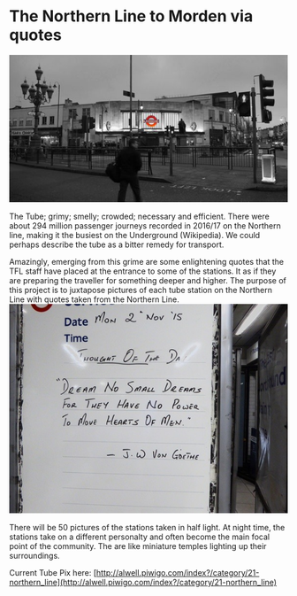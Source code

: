 # The Northern Line to Morden via quotes

![Tooting Broadway](bec.jpeg)

The Tube; grimy; smelly; crowded; necessary and efficient. There were about 294 million passenger journeys recorded in 2016/17 on the Northern line, making it the busiest on the Underground (Wikipedia). We could perhaps describe the tube as a bitter remedy for transport.

Amazingly, emerging from this grime are some enlightening quotes that the TFL staff have placed at the entrance to some of the stations. It as if they are preparing the traveller for something deeper and higher. The purpose of this project is to juxtapose pictures of each tube station on the Northern Line with quotes taken from the Northern Line.
![Quote](dream.jpeg)

There will be 50 pictures of the stations taken in half light. At night time, the stations take on a different personalty and often become the main focal point of the community. The are like miniature temples lighting up their surroundings.

Current Tube Pix here: [http://alwell.piwigo.com/index?/category/21-northern_line](http://alwell.piwigo.com/index?/category/21-northern_line)



